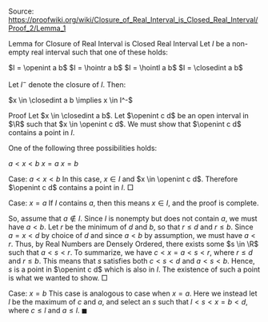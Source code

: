 # 

Source: https://proofwiki.org/wiki/Closure_of_Real_Interval_is_Closed_Real_Interval/Proof_2/Lemma_1



Lemma for Closure of Real Interval is Closed Real Interval
Let $I$ be a non-empty real interval such that one of these holds:

$I = \openint a b$
$I = \hointr a b$
$I = \hointl a b$
$I = \closedint a b$

Let $I^-$ denote the closure of $I$.
Then:

$x \in \closedint a b \implies x \in I^-$


Proof
Let $x \in \closedint a b$.
Let $\openint c d$ be an open interval in $\R$ such that $x \in \openint c d$.
We must show that $\openint c d$ contains a point in $I$.

One of the following three possibilities holds:

$a < x < b$
$x = a$
$x = b$


Case: $a < x < b$
In this case, $x \in I$ and $x \in \openint c d$.
Therefore $\openint c d$ contains a point in $I$.
$\Box$


Case: $x = a$
If $I$ contains $a$, then this means $x \in I$, and the proof is complete.

So, assume that $a \notin I$.
Since $I$ is nonempty but does not contain $a$, we must have $a < b$.
Let $r$ be the minimum of $d$ and $b$, so that $r \le d$ and $r \le b$.
Since $a = x < d$ by choice of $d$ and since $a < b$ by assumption, we must have $a < r$.
Thus, by Real Numbers are Densely Ordered, there exists some $s \in \R$ such that $a < s < r$.
To summarize, we have $c < x = a < s < r$, where $r \le d$ and $r \le b$.
This means that $s$ satisfies both $c < s < d$ and $a < s < b$.
Hence, $s$ is a point in $\openint c d$ which is also in $I$.
The existence of such a point is what we wanted to show.
$\Box$


Case: $x = b$
This case is analogous to case when $x = a$.
Here we instead let $l$ be the maximum of $c$ and $a$, and select an $s$ such that $l < s < x = b < d$, where $c \le l$ and $a \le l$.
$\blacksquare$





